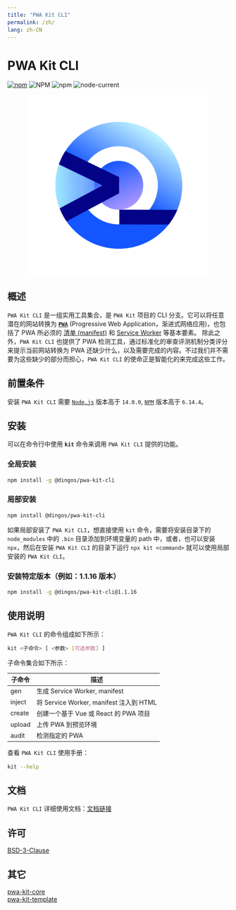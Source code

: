 ```yaml
---
title: "PWA Kit CLI"
permalink: /zh/
lang: zh-CN
---
```


# PWA Kit CLI

[![npm](https://img.shields.io/npm/v/@dingos/pwa-kit-cli)](https://www.npmjs.com/package/@dingos/pwa-kit-cli)
![NPM](https://img.shields.io/npm/l/@dingos/pwa-kit-cli)
![npm](https://img.shields.io/npm/dt/@dingos/pwa-kit-cli)
![node-current](https://img.shields.io/badge/node-%3E=14.0.0-green)

<div align=center>
<img src="../assets/images/icon.png" style="zoom: 40%">
</div>

## 概述

`PWA Kit CLI` 是一组实用工具集合，是 `PWA Kit` 项目的 CLI 分支。它可以将任意潜在的网站转换为 [**`PWA`**](https://web.dev/progressive-web-apps/) (Progressive Web Application，渐进式网络应用)，也包括了 PWA 所必须的 [清单 (manifest)](https://web.dev/add-manifest/) 和 [Service Worker](https://web.dev/learn/pwa/service-workers/) 等基本要素。
除此之外，`PWA Kit CLI` 也提供了 PWA 检测工具，通过标准化的审查评测机制分类评分来提示当前网站转换为 PWA 还缺少什么，以及需要完成的内容。不过我们并不需要为这些缺少的部分而担心，`PWA Kit CLI` 的使命正是智能化的来完成这些工作。

## 前置条件

安装 `PWA Kit CLI` 需要 [`Node.js`](https://nodejs.org/en/download/releases/#ref-1) 版本高于 `14.0.0`, [`NPM`](https://www.npmjs.com/package/npm) 版本高于 `6.14.4`。

## 安装

可以在命令行中使用 **`kit`** 命令来调用 `PWA Kit CLI` 提供的功能。

### 全局安装

```bash
npm install -g @dingos/pwa-kit-cli
```

### 局部安装

```bash
npm install @dingos/pwa-kit-cli
```

如果局部安装了 `PWA Kit CLI`，想直接使用 `kit` 命令，需要将安装目录下的 `node_modules` 中的 `.bin` 目录添加到环境变量的 path 中，或者，也可以安装 `npx`，然后在安装 `PWA Kit CLI` 的目录下运行 `npx kit <command>` 就可以使用局部安装的 `PWA Kit CLI`。

### 安装特定版本（例如：1.1.16 版本）

```bash
npm install -g @dingos/pwa-kit-cli@1.1.16
```

## 使用说明

`PWA Kit CLI` 的命令组成如下所示：

```bash
kit <子命令> [ <参数> [可选参数] ]
```

子命令集合如下所示：

| 子命令 | 描述                                    |
| ------ | --------------------------------------- |
| gen    | 生成 Service Worker, manifest           |
| inject | 将 Service Worker, manifest 注入到 HTML |
| create | 创建一个基于 Vue 或 React 的 PWA 项目   |
| upload | 上传 PWA 到预览环境                     |
| audit  | 检测指定的 PWA                          |

查看 `PWA Kit CLI` 使用手册：

```bash
kit --help
```

## 文档

`PWA Kit CLI` 详细使用文档：[文档链接](https://chinapwa.github.io/usage)

## 许可

[BSD-3-Clause](https://opensource.org/licenses/BSD-3-Clause)

## 其它

[pwa-kit-core](https://www.npmjs.com/package/@dingos/pwa-kit-core)  
[pwa-kit-template](https://www.npmjs.com/package/@dingos/pwa-kit-template)
